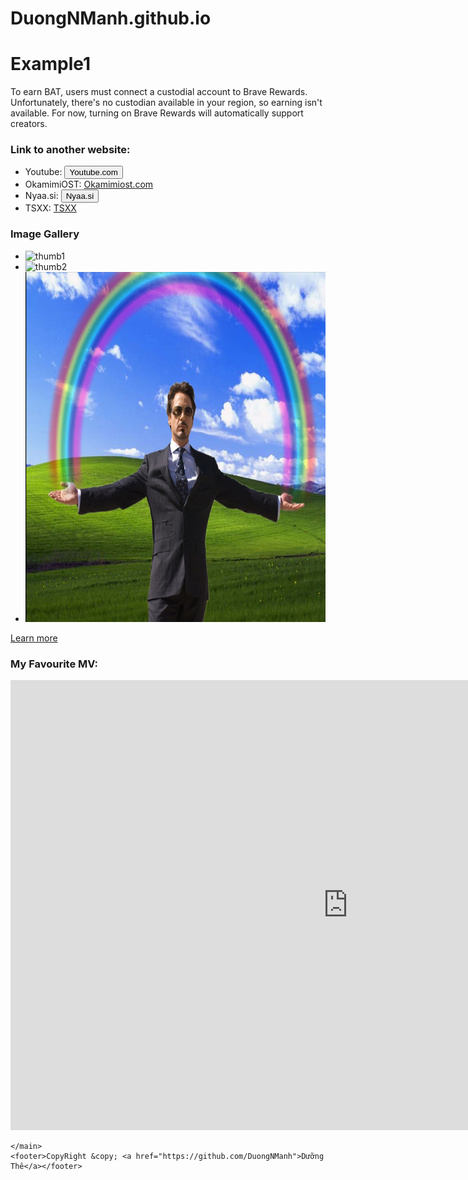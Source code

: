 # DuongNManh.github.io
<!DOCTYPE html>
<html lang="en">

<head>
    <meta charset="UTF-8">
    <meta name="viewport" content="width=device-width, initial-scale=1.0">
    <title>Example1</title>
</head>

<body>
    <main>
        <h1>Example1</h1>
        <div>
            <p>
                To earn BAT, users must connect a custodial account to Brave Rewards. Unfortunately, there's no
                custodian
                available in your region, so earning isn't available. For now, turning on Brave Rewards will
                automatically
                support creators.
            </p>
            <h3>Link to another website:</h3>
            <ul>
                <li>Youtube: <a href="https://youtube.com"><button>Youtube.com</button></a></li>
                <li>OkamimiOST: <a href="https://okamimiost.com/">Okamimiost.com</a></li>
                <li>Nyaa.si: <a href="https://nyaa.si/"><button>Nyaa.si</button> </a></li>
                <li>TSXX: <a href="https://tsxx1.online/">TSXX</a></li>
            </ul>
        </div>
        <div>
            <h3>Image Gallery</h3>
            <ul>
                <li><img src="[image/thumb1.jpg](https://cdn.pixabay.com/photo/2024/01/07/16/27/reed-8493547_1280.jpg)" alt="thumb1" width="720" height="560"></li>
                <li><img src="image/thumb2.png" alt="thumb2" width="720" height="560"></li>
                <li><img src="image/thumb3.jpg" alt="thumb3" width="720" height="560"></li>
            </ul>
            <a href="https://www.coursera.org/learn/html/supplement/Lnyj2/final-project-description">Learn more</a>
        </div>
        <div>
            <h3>My Favourite MV:</h3>
            <iframe width="1080" height="720" src="https://www.youtube.com/embed/Z2P818AAOn8"
                title="【限定公開】Eutopia / 鐘 嵐珠(CV.法元明菜)【『ラブライブ！虹ヶ咲学園スクールアイドル同好会』TVアニメ2期 第1話ダンスシーン映像】" frameborder="0"
                allow="accelerometer; autoplay; clipboard-write; encrypted-media; gyroscope; picture-in-picture; web-share"
                allowfullscreen>
            </iframe>
        </div>

    </main>
    <footer>CopyRight &copy; <a href="https://github.com/DuongNManh">Dưỡng Thê</a></footer>
</body>

</html>
